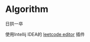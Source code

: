 # Algorithm
日拱一卒

使用Intellij IDEA的 [leetcode editor](https://plugins.jetbrains.com/plugin/12132-leetcode-editor) 插件
